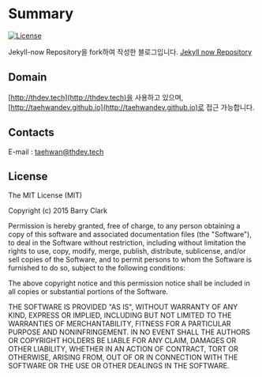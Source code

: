 # Summary
[![License](https://img.shields.io/github/license/mashape/apistatus.svg)]()

Jekyll-now Repository을 fork하여 작성한 블로그입니다.
[Jekyll now Repository](https://github.com/barryclark/jekyll-now)

## Domain
[http://thdev.tech](http://thdev.tech)을 사용하고 있으며, [http://taehwandev.github.io](http://taehwandev.github.io)로 접근 가능합니다.

## Contacts
E-mail : [taehwan@thdev.tech](mailto:taehwan@thdev.tech)

## License

The MIT License (MIT)

Copyright (c) 2015 Barry Clark

Permission is hereby granted, free of charge, to any person obtaining a copy of
this software and associated documentation files (the "Software"), to deal in
the Software without restriction, including without limitation the rights to
use, copy, modify, merge, publish, distribute, sublicense, and/or sell copies of
the Software, and to permit persons to whom the Software is furnished to do so,
subject to the following conditions:

The above copyright notice and this permission notice shall be included in all
copies or substantial portions of the Software.

THE SOFTWARE IS PROVIDED "AS IS", WITHOUT WARRANTY OF ANY KIND, EXPRESS OR
IMPLIED, INCLUDING BUT NOT LIMITED TO THE WARRANTIES OF MERCHANTABILITY, FITNESS
FOR A PARTICULAR PURPOSE AND NONINFRINGEMENT. IN NO EVENT SHALL THE AUTHORS OR
COPYRIGHT HOLDERS BE LIABLE FOR ANY CLAIM, DAMAGES OR OTHER LIABILITY, WHETHER
IN AN ACTION OF CONTRACT, TORT OR OTHERWISE, ARISING FROM, OUT OF OR IN
CONNECTION WITH THE SOFTWARE OR THE USE OR OTHER DEALINGS IN THE SOFTWARE.
